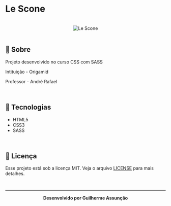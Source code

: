 # Le Scone

<br>

<div align="center">
  <img src="public/le-scone-github.svg" alt="Le Scone">
</div>

<br>

## :bookmark_tabs: Sobre

Projeto desenvolvido no curso CSS com SASS

Intituição - Origamid

Professor - André Rafael

<br>

## :rocket: Tecnologias

- HTML5
- CSS3
- SASS


<br>

## :green_book: Licença 

Esse projeto está sob a licença MIT. Veja o arquivo [LICENSE](LICENSE) para mais detalhes.

<br>

---

<div align="center">
    <b>Desenvolvido por Guilherme Assunção</b>
</div>

